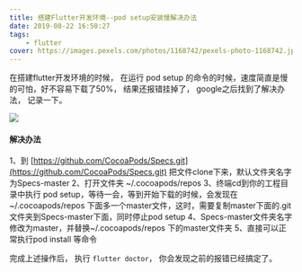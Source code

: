 ```yaml
---
title: 搭建Flutter开发环境--pod setup安装慢解决办法
date: 2019-08-22 16:50:27
tags:
    - flutter
cover: https://images.pexels.com/photos/1168742/pexels-photo-1168742.jpeg?auto=compress&cs=tinysrgb&dpr=2&w=500
---
```


在搭建flutter开发环境的时候， 在运行 pod setup 的命令的时候，速度简直是慢的可怕，好不容易下载了50%， 结果还报错挂掉了， google之后找到了解决办法， 记录一下。


![](https://tva1.sinaimg.cn/large/007S8ZIlly1gf502ox1axj31uo0is1a1.jpg)

#### 解决办法

1、到 [https://github.com/CocoaPods/Specs.git](https://github.com/CocoaPods/Specs.git) 把文件clone下来，默认文件夹名字为Specs-master
2、打开文件夹 ~/.cocoapods/repos
3、终端cd到你的工程目录中执行 pod setup，等待一会，等到开始下载的时候，会发现在~/.cocoapods/repos 下面多一个master文件，这时，需要复制master下面的.git 文件夹到Specs-master下面，同时停止pod setup
4、Specs-master文件夹名字修改为master，并替换~/.cocoapods/repos 下的master文件夹
5、直接可以正常执行pod install 等命令


完成上述操作后， 执行 `flutter doctor`， 你会发现之前的报错已经搞定了。


[0]: [https://github.com/CocoaPods/Specs.git]